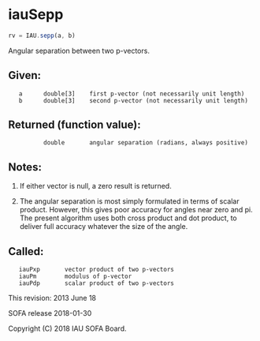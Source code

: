 # iauSepp

```js
rv = IAU.sepp(a, b)
```

Angular separation between two p-vectors.

## Given:
```
   a      double[3]    first p-vector (not necessarily unit length)
   b      double[3]    second p-vector (not necessarily unit length)
```

## Returned (function value):
```
          double       angular separation (radians, always positive)
```

## Notes:

1) If either vector is null, a zero result is returned.

2) The angular separation is most simply formulated in terms of
   scalar product.  However, this gives poor accuracy for angles
   near zero and pi.  The present algorithm uses both cross product
   and dot product, to deliver full accuracy whatever the size of
   the angle.

## Called:
```
   iauPxp       vector product of two p-vectors
   iauPm        modulus of p-vector
   iauPdp       scalar product of two p-vectors
```

This revision:  2013 June 18

SOFA release 2018-01-30

Copyright (C) 2018 IAU SOFA Board.